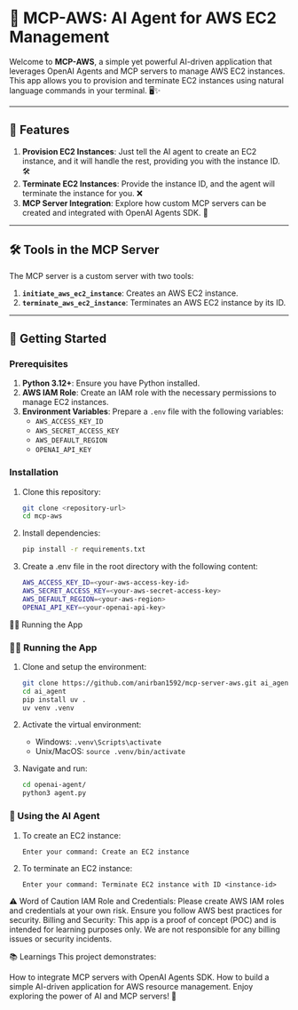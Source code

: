 # 🚀 MCP-AWS: AI Agent for AWS EC2 Management

Welcome to **MCP-AWS**, a simple yet powerful AI-driven application that leverages OpenAI Agents and MCP servers to manage AWS EC2 instances. This app allows you to provision and terminate EC2 instances using natural language commands in your terminal. 🖥️✨

---

## 🌟 Features

1. **Provision EC2 Instances**: Just tell the AI agent to create an EC2 instance, and it will handle the rest, providing you with the instance ID. 🛠️
2. **Terminate EC2 Instances**: Provide the instance ID, and the agent will terminate the instance for you. ❌
3. **MCP Server Integration**: Explore how custom MCP servers can be created and integrated with OpenAI Agents SDK. 🧩

---

## 🛠️ Tools in the MCP Server

The MCP server is a custom server with two tools:
1. **`initiate_aws_ec2_instance`**: Creates an AWS EC2 instance.
2. **`terminate_aws_ec2_instance`**: Terminates an AWS EC2 instance by its ID.

---

## 🚀 Getting Started

### Prerequisites
1. **Python 3.12+**: Ensure you have Python installed.
2. **AWS IAM Role**: Create an IAM role with the necessary permissions to manage EC2 instances.
3. **Environment Variables**: Prepare a `.env` file with the following variables:
   - `AWS_ACCESS_KEY_ID`
   - `AWS_SECRET_ACCESS_KEY`
   - `AWS_DEFAULT_REGION`
   - `OPENAI_API_KEY`

### Installation
1. Clone this repository:
   ```bash
   git clone <repository-url>
   cd mcp-aws

2. Install dependencies:
   ```bash
   pip install -r requirements.txt

3. Create a .env file in the root directory with the following content:
   ```bash
   AWS_ACCESS_KEY_ID=<your-aws-access-key-id>
   AWS_SECRET_ACCESS_KEY=<your-aws-secret-access-key>
   AWS_DEFAULT_REGION=<your-aws-region>
   OPENAI_API_KEY=<your-openai-api-key>

🏃‍♂️ Running the App

### 🏃‍♂️ Running the App

1. Clone and setup the environment:
    ```bash
    git clone https://github.com/anirban1592/mcp-server-aws.git ai_agent
    cd ai_agent
    pip install uv .
    uv venv .venv
    ```

2. Activate the virtual environment:
    - Windows: `.venv\Scripts\activate`
    - Unix/MacOS: `source .venv/bin/activate`

3. Navigate and run:
    ```bash
    cd openai-agent/
    python3 agent.py
    ```

### 💬 Using the AI Agent

1. To create an EC2 instance:
    ```
    Enter your command: Create an EC2 instance
    ```

2. To terminate an EC2 instance:
    ```
    Enter your command: Terminate EC2 instance with ID <instance-id>
    ```

⚠️ Word of Caution
IAM Role and Credentials: Please create AWS IAM roles and credentials at your own risk. Ensure you follow AWS best practices for security.
Billing and Security: This app is a proof of concept (POC) and is intended for learning purposes only. We are not responsible for any billing issues or security incidents.

📚 Learnings
This project demonstrates:

How to integrate MCP servers with OpenAI Agents SDK.
How to build a simple AI-driven application for AWS resource management.
Enjoy exploring the power of AI and MCP servers! 🌟


